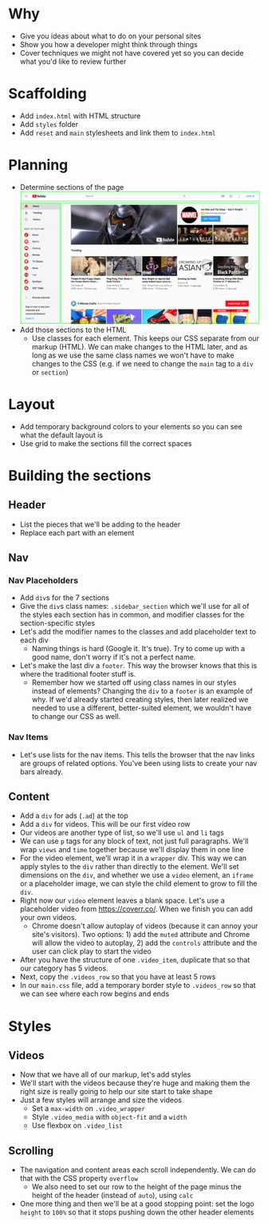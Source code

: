 # Why
* Give you ideas about what to do on your personal sites
* Show you how a developer might think through things
* Cover techniques we might not have covered yet so you can decide what you'd like to review further

# Scaffolding
* Add `index.html` with HTML structure
* Add `styles` folder
* Add `reset` and `main` stylesheets and link them to `index.html`

# Planning
* Determine sections of the page
![Youtube layout](youtube_layout.png)
* Add those sections to the HTML
  * Use classes for each element. This keeps our CSS separate from our markup (HTML). We can make changes to the HTML later, and as long as we use the same class names we won't have to make changes to the CSS (e.g. if we need to change the `main` tag to a `div` or `section`)

# Layout
* Add temporary background colors to your elements so you can see what the default layout is
* Use grid to make the sections fill the correct spaces

# Building the sections

## Header
* List the pieces that we'll be adding to the header
* Replace each part with an element

## Nav

### Nav Placeholders

* Add `div`s for the 7 sections
* Give the `div`s class names: `.sidebar_section` which we'll use for all of the styles each section has in common, and modifier classes for the section-specific styles
* Let's add the modifier names to the classes and add placeholder text to each div
  * Naming things is hard (Google it. It's true). Try to come up with a good name, don't worry if it's not a perfect name.
* Let's make the last div a `footer`. This way the browser knows that this is where the traditional footer stuff is.
  * Remember how we started off using class names in our styles instead of elements? Changing the `div` to a `footer` is an example of why. If we'd already started creating styles, then later realized we needed to use a different, better-suited element, we wouldn't have to change our CSS as well.

### Nav Items
* Let's use lists for the nav items. This tells the browser that the nav links are groups of related options. You've been using lists to create your nav bars already.

## Content
* Add a `div` for ads (`.ad`) at the top
* Add a `div` for videos. This will be our first video row
* Our videos are another type of list, so we'll use `ul` and `li` tags
* We can use `p` tags for any block of text, not just full paragraphs. We'll wrap `views` and `time` together because we'll display them in one line
* For the video element, we'll wrap it in a `wrapper` div. This way we can apply styles to the `div` rather than directly to the element. We'll set dimensions on the `div`, and whether we use a `video` element, an `iframe` or a placeholder image, we can style the child element to grow to fill the `div`.
* Right now our `video` element leaves a blank space. Let's use a placeholder video from https://coverr.co/. When we finish you can add your own videos.
  * Chrome doesn't allow autoplay of videos (because it can annoy your site's visitors). Two options: 1) add the `muted` attribute and Chrome will allow the video to autoplay, 2) add the `controls` attribute and the user can click play to start the video
* After you have the structure of one `.video_item`, duplicate that so that our category has 5 videos.
* Next, copy the `.videos_row` so that you have at least 5 rows
* In our `main.css` file, add a temporary border style to `.videos_row` so that we can see where each row begins and ends

# Styles

## Videos
* Now that we have all of our markup, let's add styles
* We'll start with the videos because they're huge and making them the right size is really going to help our site start to take shape
* Just a few styles will arrange and size the videos
  * Set a `max-width` on `.video_wrapper`
  * Style `.video_media` with `object-fit` and a `width`
  * Use flexbox on `.video_list`

## Scrolling
* The navigation and content areas each scroll independently. We can do that with the CSS property `overflow`
  * We also need to set our row to the height of the page minus the height of the header (instead of `auto`), using `calc`
* One more thing and then we'll be at a good stopping point: set the logo `height` to `100%` so that it stops pushing down the other header elements
